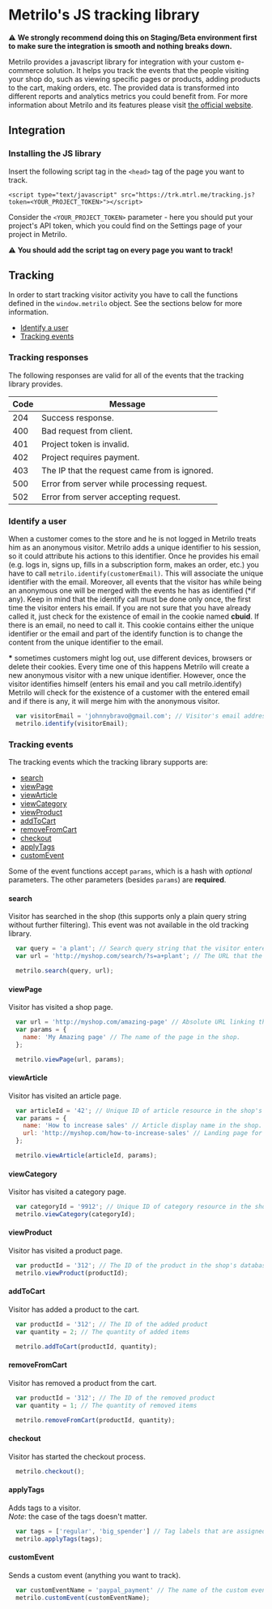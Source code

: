 # Metrilo's JS tracking library

:warning: **We strongly recommend doing this on Staging/Beta environment first to make sure the integration is smooth and nothing breaks down.**

Metrilo provides a javascript library for integration with your custom e-commerce solution. It helps you track the events that the people visiting your shop do, such as viewing specific pages or products, adding products to the cart, making orders, etc. The provided data is transformed into different reports and analytics metrics you could benefit from.
For more information about Metrilo and its features please visit [the official website](https://www.metrilo.com/).

## Integration
### Installing the JS library
Insert the following script tag in the `<head>` tag of the page you want to track.
```
<script type="text/javascript" src="https://trk.mtrl.me/tracking.js?token=<YOUR_PROJECT_TOKEN>"></script>
```
Consider the `<YOUR_PROJECT_TOKEN>` parameter - here you should put your project's API token, which you could find on the Settings page of your project in Metrilo.

:warning: **You should add the script tag on every page you want to track!**

## Tracking
In order to start tracking visitor activity you have to call the functions defined in the `window.metrilo` object. See the sections below for more information.
* [Identify a user](#identify-a-user)
* [Tracking events](#tracking-events)

### Tracking responses
The following responses are valid for all of the events that the tracking library provides.

| Code | Message |  
| --- | --- |  
| 204 | Success response. |  
| 400 | Bad request from client. |  
| 401 | Project token is invalid. |  
| 402 | Project requires payment. |  
| 403 | The IP that the request came from is ignored. |  
| 500 | Error from server while processing request. |  
| 502 | Error from server accepting request. |  

### Identify a user
When a customer comes to the store and he is not logged in Metrilo treats him as an anonymous visitor. Metrilo adds a unique identifier to his session, so it could attribute his actions to this identifier. Once he provides his email (e.g. logs in, signs up, fills in a subscription form, makes an order, etc.) you have to call ```metrilo.identify(customerEmail)```. This will associate the unique identifier with the email. Moreover, all events that the visitor has while being an anonymous one will be merged with the events he has as identified (*if any). Keep in mind that the identify call must be done only once, the first time the visitor enters his email. If you are not sure that you have already called it, just check for the existence of email in the cookie named **cbuid**. If there is an email, no need to call it. This cookie contains either the unique identifier or the email and part of the identify function is to change the content  from the unique identifier to the email.

**\*** sometimes customers might log out, use different devices, browsers or delete their cookies. Every time one of this happens Metrilo will create a new anonymous visitor with a new unique identifier. However, once the visitor identifies himself (enters his email and you call metrilo.identify) Metrilo will check for the existence of a customer with the entered email and if there is any, it will merge him with the anonymous visitor.

```javascript
  var visitorEmail = 'johnnybravo@gmail.com'; // Visitor's email address.
  metrilo.identify(visitorEmail);
```

### Tracking events
The tracking events which the tracking library supports are:
* [search](#search)
* [viewPage](#viewPage)
* [viewArticle](#viewArticle)
* [viewCategory](#viewCategory)
* [viewProduct](#viewProduct)
* [addToCart](#addToCart)
* [removeFromCart](#removeFromCart)
* [checkout](#checkout)
* [applyTags](#applyTags)
* [customEvent](#customEvent)

Some of the event functions accept `params`, which is a hash with *optional* parameters. The other parameters (besides `params`) are **required**.

#### search ####

Visitor has searched in the shop (this supports only a plain query string without further filtering). This event was not available in the old tracking library.
```javascript
  var query = 'a plant'; // Search query string that the visitor entered in the search form.
  var url = 'http://myshop.com/search/?s=a+plant'; // The URL that the visitor landed on when submitting the search form.

  metrilo.search(query, url);
```

#### viewPage ####
Visitor has visited a shop page.

```javascript
  var url = 'http://myshop.com/amazing-page' // Absolute URL linking the the visited page.
  var params = {
    name: 'My Amazing page' // The name of the page in the shop.
  };

  metrilo.viewPage(url, params);
```

#### viewArticle ####
Visitor has visited an article page.

```javascript
  var articleId = '42'; // Unique ID of article resource in the shop's database.
  var params = {
    name: 'How to increase sales' // Article display name in the shop.
    url: 'http://myshop.com/how-to-increase-sales' // Landing page for the article resource.
  };

  metrilo.viewArticle(articleId, params);
```

#### viewCategory ####
Visitor has visited a category page.

```javascript
  var categoryId = '9912'; // Unique ID of category resource in the shop's database.
  metrilo.viewCategory(categoryId);
```

#### viewProduct ####
Visitor has visited a product page.

```javascript
  var productId = '312'; // The ID of the product in the shop's database.
  metrilo.viewProduct(productId);
```

#### addToCart ####
Visitor has added a product to the cart.

```javascript
  var productId = '312'; // The ID of the added product
  var quantity = 2; // The quantity of added items

  metrilo.addToCart(productId, quantity);
```

#### removeFromCart ####
Visitor has removed a product from the cart.

```javascript
  var productId = '312'; // The ID of the removed product
  var quantity = 1; // The quantity of removed items

  metrilo.removeFromCart(productId, quantity);
```

#### checkout ####
Visitor has started the checkout process.

```javascript
  metrilo.checkout();
```

#### applyTags ####
Adds tags to a visitor.  
*Note*: the case of the tags doesn't matter.

```javascript
  var tags = ['regular', 'big_spender'] // Tag labels that are assigned to users in the Metrilo application.
  metrilo.applyTags(tags);
```

#### customEvent ####
Sends a custom event (anything you want to track).

```javascript
  var customEventName = 'paypal_payment' // The name of the custom event that the shop sends to Metrilo.
  metrilo.customEvent(customEventName);
```
